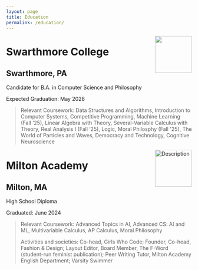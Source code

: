 ```yaml
---
layout: page
title: Education
permalink: /education/
---
```


<div style="float: right; margin-left: 10px; margin-bottom: 10px;">
  <img src="{{ '/assets/images/swarthmore.png' | relative_url }}" style="width: 100px; height: auto;" />
</div>

# Swarthmore College
## Swarthmore, PA
Candidate for B.A. in Computer Science and Philosophy

Expected Graduation: May 2028
>
> Relevant Coursework: Data Structures and Algorithms, Introduction to Computer Systems, Competitive Programming, Machine Learning (Fall ‘25), Linear Algebra with Theory, Several-Variable Calculus with Theory, Real Analysis I (Fall ‘25), Logic, Moral Philosphy (Fall '25), The World of Particles and Waves, Democracy and Technology, Cognitive Neuroscience

<div style="float: right; margin-left: 10px; margin-bottom: 10px;">
  <img src="{{ '/assets/images/milton.png' | relative_url }}" alt="Description" style="width: 100px; height: auto;" />
</div>

# Milton Academy
## Milton, MA
High School Diploma

Graduated: June 2024
>
> Relevant Coursework: Advanced Topics in AI, Advanced CS: AI and ML, Multivariable Calculus, AP Calculus, Moral Philosophy
>
> Activities and societies: Co-head, Girls Who Code; Founder, Co-head, Fashion & Design; Layout Editor, Board Member, The F-Word (student-run feminist publication); Peer Writing Tutor, Milton Academy English Department; Varsity Swimmer


